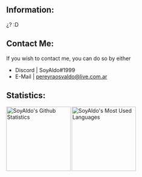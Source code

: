 ## Information:
¿? :D

<!---
SoyAldo/SoyAldo is a ✨ special ✨ repository because its `README.md` (this file) appears on your GitHub profile.
You can click the Preview link to take a look at your changes.
--->

## Contact Me:
If you wish to contact me, you can do so by either <br/>
* Discord | SoyAldo#1999 <br/>
* E-Mail | pereyraosvaldo@live.com.ar <br/>

## Statistics:
<img align="left" height="170px" alt="SoyAldo's Github Statistics" src="https://github-readme-stats.vercel.app/api?username=SoyAldo&show_icons=true&hide_border=true&theme=dark&icon_color=00f6ff&count_private=true&include_all_commits=true"/> 
<img align="left" height="170px" alt="SoyAldo's Most Used Languages" src="https://github-readme-stats.vercel.app/api/top-langs/?username=SoyAldo&theme=dark&hide_border=true&layout=default" />
